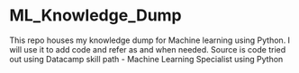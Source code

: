 # ML_Knowledge_Dump
This repo houses my knowledge dump for Machine learning using Python.
I will use it to add code and refer as and when needed. Source is code tried out using Datacamp skill path - Machine Learning Specialist using Python
